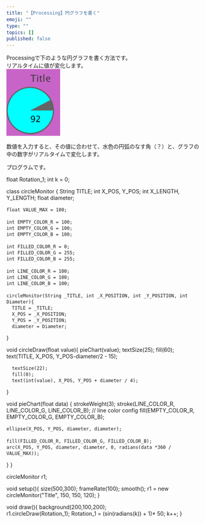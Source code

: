 ```yaml
---
title: "【Processing】円グラフを書く"
emoji: ""
type: ""
topics: []
published: false
---
```


Processingで下のような円グラフを書く方法です。  
リアルタイムに値が変化します。  
![f:id:pythonjacascript:20180731223420p:plain](/images/ppythonjacascript2018073120180731223420.png "f:id:pythonjacascript:20180731223420p:plain")

数値を入力すると、その値に合わせて、水色の円弧のなす角（？）と、グラフの中の数字がリアルタイムで変化します。

  
プログラムです。

float Rotation_1;
int k = 0;

class circleMonitor {
    String TITLE;
    int X_POS, Y_POS;
    int X_LENGTH, Y_LENGTH;
    float diameter;
    
    float VALUE_MAX = 100;
    
    int EMPTY_COLOR_R = 100;
    int EMPTY_COLOR_G = 100;
    int EMPTY_COLOR_B = 100;
    
    int FILLED_COLOR_R = 0;
    int FILLED_COLOR_G = 255;
    int FILLED_COLOR_B = 255;
    
    int LINE_COLOR_R = 100;
    int LINE_COLOR_G = 100;
    int LINE_COLOR_B = 100;
    
    circleMonitor(String _TITLE, int _X_POSITION, int _Y_POSITION, int Diameter){
      TITLE = _TITLE;
      X_POS = _X_POSITION;
      Y_POS = _Y_POSITION;
      diameter = Diameter;
   }

  void circleDraw(float value){
      pieChart(value);
      textSize(25);
      fill(60);
      text(TITLE, X_POS, Y_POS-diameter/2 - 15);
      
      textSize(22);
      fill(0);
      text(int(value), X_POS, Y_POS + diameter / 4);
  }

  void pieChart(float data) {
    strokeWeight(3);
    stroke(LINE_COLOR_R, LINE_COLOR_G, LINE_COLOR_B); // line color config
    fill(EMPTY_COLOR_R, EMPTY_COLOR_G, EMPTY_COLOR_B);
    
    ellipse(X_POS, Y_POS, diameter, diameter);
    
    fill(FILLED_COLOR_R, FILLED_COLOR_G, FILLED_COLOR_B);
    arc(X_POS, Y_POS, diameter, diameter, 0, radians(data *360 / VALUE_MAX)); 
  }
}


circleMonitor r1;

void setup(){
  size(500,300);
  frameRate(100);
  smooth();
  r1 = new circleMonitor("Title", 150, 150, 120);
}


void draw(){
  background(200,100,200);  
  r1.circleDraw(Rotation_1);
  Rotation_1 = (sin(radians(k)) + 1)* 50;
  k++;
}